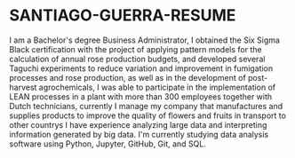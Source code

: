 # SANTIAGO-GUERRA-RESUME
I am a Bachelor's degree Business Administrator, I obtained the Six Sigma Black certification with the project of applying pattern models for the calculation of annual rose production budgets, and developed several Taguchi experiments to reduce variation and improvement in fumigation processes and rose production, as well as in the development of post-harvest agrochemicals, I was able to participate in the implementation of LEAN processes in a plant with more than 300 employees together with Dutch technicians, currently I manage my company that manufactures and supplies products to improve the quality of flowers and fruits in transport to other countrys
I have experience analyzing large data and interpreting information generated by big data. I'm currently studying data analysis software using Python, Jupyter, GitHub, Git, and SQL.
